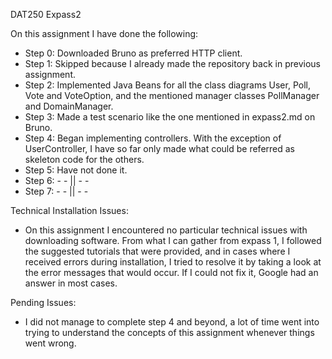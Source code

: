 DAT250 Expass2

On this assignment I have done the following:
- Step 0: Downloaded Bruno as preferred HTTP client.
- Step 1: Skipped because I already made the repository back in previous assignment.
- Step 2: Implemented Java Beans for all the class diagrams User, Poll, Vote and VoteOption, and the mentioned manager classes PollManager and DomainManager.
- Step 3: Made a test scenario like the one mentioned in expass2.md on Bruno.
- Step 4: Began implementing controllers. With the exception of UserController, I have so far only made what could be referred as skeleton code for the others.
- Step 5: Have not done it.
- Step 6: - - || - -
- Step 7: - - || - -

Technical Installation Issues:
- On this assignment I encountered no particular technical issues with downloading software.
From what I can gather from expass 1, I followed the suggested tutorials that were provided, and in cases where I received errors during installation, I tried to resolve it by taking a look at the error messages that would occur. If I could not fix it, Google had an answer in most cases.

Pending Issues:
- I did not manage to complete step 4 and beyond, a lot of time went into trying to understand the concepts of this assignment whenever things went wrong.
